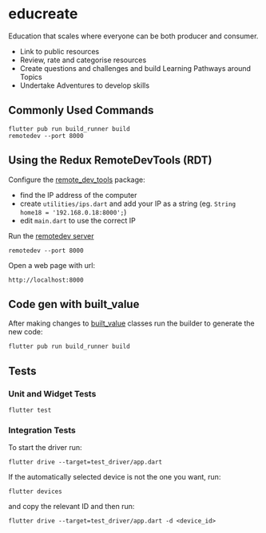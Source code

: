 # educreate

Education that scales where everyone can be both producer and consumer.

- Link to public resources
- Review, rate and categorise resources
- Create questions and challenges and build Learning Pathways around Topics
- Undertake Adventures to develop skills


## Commonly Used Commands 

```
flutter pub run build_runner build
remotedev --port 8000
```

## Using the Redux RemoteDevTools (RDT) 

Configure the [remote_dev_tools](https://pub.dev/packages/redux_remote_devtools) package: 
- find the IP address of the computer 
- create `utilities/ips.dart` and add your IP as a string (eg. `String home18 = '192.168.0.18:8000';`)
- edit `main.dart` to use the correct IP

Run the [remotedev server](https://github.com/zalmoxisus/remotedev-server)

```
remotedev --port 8000
```

Open a web page with url:

```
http://localhost:8000
```

## Code gen with built_value 

After making changes to [built_value](https://github.com/google/built_value.dart) classes run the builder to generate the new code:

```
flutter pub run build_runner build
```

## Tests 

### Unit and Widget Tests 

```
flutter test
```

### Integration Tests 

To start the driver run:

```
flutter drive --target=test_driver/app.dart
```

If the automatically selected device is not the one you want, run: 

```
flutter devices
```

and copy the relevant ID and then run:

```
flutter drive --target=test_driver/app.dart -d <device_id>
```
